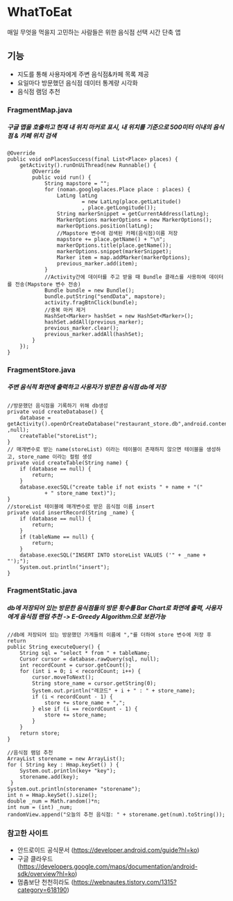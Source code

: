 # WhatToEat
매일 무엇을 먹을지 고민하는 사람들은 위한 음식점 선택 시간 단축 앱

## 기능
* 지도를 통해 사용자에게 주변 음식점&카페 목록 제공 
* 요일마다 방문했던 음식점 데이터 통계량 시각화
* 음식점 램덤 추천 


### FragmentMap.java
##### 구글 맵을 호출하고 현재 내 위치 마커로 표시, 내 위치를 기준으로 500미터 이내의 음식점 & 카페 위치 검색
    @Override
    public void onPlacesSuccess(final List<Place> places) {
        getActivity().runOnUiThread(new Runnable() {
            @Override
            public void run() {
                String mapstore = "";
                for (noman.googleplaces.Place place : places) {
                    LatLng latLng
                            = new LatLng(place.getLatitude()
                            , place.getLongitude());
                    String markerSnippet = getCurrentAddress(latLng);
                    MarkerOptions markerOptions = new MarkerOptions();
                    markerOptions.position(latLng);
                    //Mapstore 변수에 검색된 카페(음식점)이름 저장
                    mapstore += place.getName() + "\n";
                    markerOptions.title(place.getName());
                    markerOptions.snippet(markerSnippet);
                    Marker item = map.addMarker(markerOptions);
                    previous_marker.add(item);
                }
                //Activity간에 데이터를 주고 받을 때 Bundle 클래스를 사용하여 데이터를 전송(Mapstore 변수 전송)
                Bundle bundle = new Bundle();
                bundle.putString("sendData", mapstore);
                activity.fragBtnClick(bundle);
                //중복 마커 제거
                HashSet<Marker> hashSet = new HashSet<Marker>();
                hashSet.addAll(previous_marker);
                previous_marker.clear();
                previous_marker.addAll(hashSet);
            }
        });
    }
   
### FragmentStore.java
##### 주변 음식적 화면에 출력하고 사용자가 방문한 음식점 db에 저장
    //방문했던 음식점을 기록하기 위해 db생성
    private void createDatabase() {
        database = getActivity().openOrCreateDatabase("restaurant_store.db",android.content.Context.MODE_PRIVATE ,null);
        createTable("storeList");
    }
    // 매개변수로 받는 name(storeList) 이라는 테이블이 존재하지 않으면 테이블을 생성하고, store_name 이라는 컬럼 생성
    private void createTable(String name) {
        if (database == null) {
            return;
        }
        database.execSQL("create table if not exists " + name + "("
                + " store_name text)");
    }
    //storeList 테이블에 매개변수로 받은 음식점 이름 insert
    private void insertRecord(String _name) {
        if (database == null) {
            return;
        }
        if (tableName == null) {
            return;
        }
        database.execSQL("INSERT INTO storeList VALUES ('" + _name + "');");
        System.out.println("insert");
    }
    
### FragmentStatic.java
##### db에 저장되어 있는 방문한 음식점들의 방문 횟수를 Bar Chart로 화면에 출력, 사용자에게 음식점 랜덤 추천  -> E-Greedy Algorithm으로 보완가능
    //db에 저장되어 있는 방문했던 가게들의 이름에 ","를 더하여 store 변수에 저장 후 return
    public String executeQuery() {
        String sql = "select * from " + tableName;
        Cursor cursor = database.rawQuery(sql, null);
        int recordCount = cursor.getCount();
        for (int i = 0; i < recordCount; i++) {
            cursor.moveToNext();
            String store_name = cursor.getString(0);
            System.out.println("레코드" + i + " : " + store_name);
            if (i < recordCount - 1) {
                store += store_name + ",";
            } else if (i == recordCount - 1) {
                store += store_name;
            }
        }
        return store;
    }
    
    //음식점 램덤 추천
    ArrayList storename = new ArrayList();
    for ( String key : Hmap.keySet() ) {
        System.out.println(key+ "key");
        storename.add(key);
     }
    System.out.println(storename+ "storename");
    int n = Hmap.keySet().size();
    double _num = Math.random()*n;
    int num = (int) _num;
    randomView.append("오늘의 추천 음식점: " + storename.get(num).toString());


### 참고한 사이트
- 안드로이드 공식문서 (https://developer.android.com/guide?hl=ko)
- 구글 클라우드 (https://developers.google.com/maps/documentation/android-sdk/overview?hl=ko)
- 멈춤보단 천천히라도 (https://webnautes.tistory.com/1315?category=618190)

